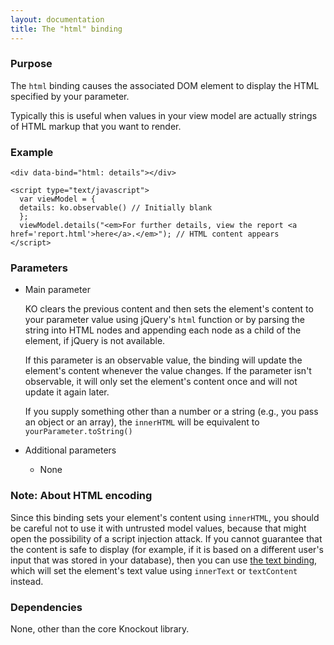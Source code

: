 ```yaml
---
layout: documentation
title: The "html" binding
---
```


### Purpose
The `html` binding causes the associated DOM element to display the HTML specified by your parameter. 

Typically this is useful when values in your view model are actually strings of HTML markup that you want to render.

### Example
    <div data-bind="html: details"></div>
    
    <script type="text/javascript">
      var viewModel = {
      details: ko.observable() // Initially blank
      };
      viewModel.details("<em>For further details, view the report <a href='report.html'>here</a>.</em>"); // HTML content appears 
    </script>

### Parameters

*   Main parameter
   
    KO clears the previous content and then sets the element's content to your parameter value using jQuery's `html` function or by parsing the string into HTML nodes and appending each node as a child of the element, if jQuery is not available.
   
    If this parameter is an observable value, the binding will update the element's content whenever the value changes. If the parameter isn't observable, it will only set the element's content once and will not update it again later.   
   
    If you supply something other than a number or a string (e.g., you pass an object or an array), the `innerHTML` will be equivalent to `yourParameter.toString()`
   
*   Additional parameters 

    *   None

### Note: About HTML encoding

Since this binding sets your element's content using `innerHTML`, you should be careful not to use it with untrusted model values, because that might open the possibility of a script injection attack.  If you cannot guarantee that the content is safe to display (for example, if it is based on a different user's input that was stored in your database), then you can use [the text binding](text-binding.html), which will set the element's text value using `innerText` or `textContent` instead. 
   
### Dependencies

None, other than the core Knockout library.
